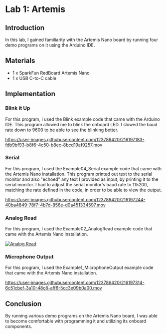 # Lab 1: Artemis

## Introduction

In this lab, I gained familiarity with the Artemis Nano board by running four demo programs on it using the Arduino IDE.

## Materials

- 1 x SparkFun RedBoard Artemis Nano
- 1 x USB C-to-C cable

## Implementation

### Blink it Up

For this program, I used the Blink example code that came with the Arduino IDE. This program allowed me to blink the onboard LED. I slowed the baud rate down to 9600 to be able to see the blinking better.



https://user-images.githubusercontent.com/123786420/216197183-fdb9bf93-b8f6-4c50-b8ec-8bcd19af9257.mov



### Serial

For this program, I used the Example04_Serial example code that came with the Artemis Nano installation. This program printed out text to the serial monitor and also "echoed" any text I provided as input, by printing it to the serial monitor. I had to adjust the serial monitor's baud rate to 115200, matching the rate defined in the code, in order to be able to view the output.


https://user-images.githubusercontent.com/123786420/216197244-40ba4849-78f7-4b7d-856e-d0a451334597.mov



### Analog Read

For this program, I used the Example02_AnalogRead example code that came with the Artemis Nano installation. 

[![Analog Read](https://img.youtube.com/vi/ULwuDB3LZp/0.jpg)](https://www.youtube.com/watch?v=ULwuDB3LZps)

### Microphone Output

For this program, I used the Example1_MicrophoneOutput example code that came with the Artemis Nano installation.


https://user-images.githubusercontent.com/123786420/216197314-6c51cbef-3a10-48c8-aff6-5cc3e09b0a00.mov



## Conclusion

By running various demo programs on the Artemis Nano board, I was able to become comfortable with programming it and utilizing its onboard components. 
